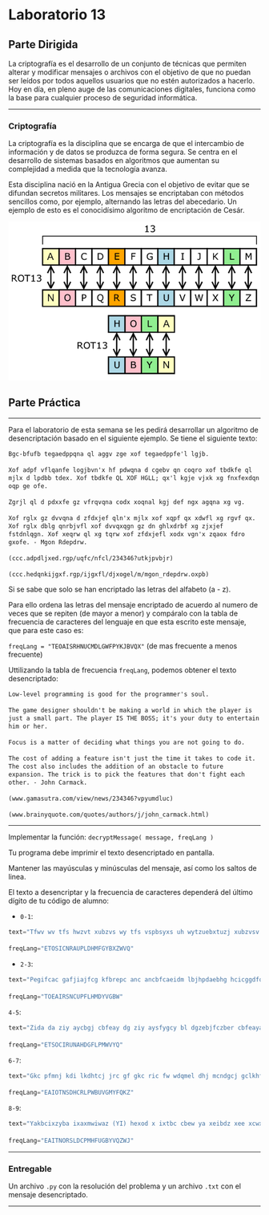 # Laboratorio 13

## Parte Dirigida

La criptografía es el desarrollo de un conjunto de técnicas que permiten alterar y modificar mensajes o archivos con el objetivo de que no puedan ser leídos por todos aquellos usuarios que no estén autorizados a hacerlo. Hoy en día, en pleno auge de las comunicaciones digitales, funciona como la base para cualquier proceso de seguridad informática.

---

### Criptografía

La criptografía es la disciplina que se encarga de que el intercambio de información y de datos se produzca de forma segura. Se centra en el desarrollo de sistemas basados en algoritmos que aumentan su complejidad a medida que la tecnología avanza.

Esta disciplina nació en la Antigua Grecia con el objetivo de evitar que se difundan secretos militares. Los mensajes se encriptaban con métodos sencillos como, por ejemplo, alternando las letras del abecedario. Un ejemplo de esto es el conocidísimo algoritmo de encriptación de Cesár.

![Cesar](./cesar.png)

## Parte Práctica

---

Para el laboratorio de esta semana se les pedirá desarrollar un algoritmo de desencriptación basado en el siguiente ejemplo. Se tiene el siguiente texto:

```
Bgc-bfufb tegaedppqna ql aggv zge xof tegaedppfe'l lgjb.

Xof adpf vflqanfe logjbvn'x hf pdwqna d cgebv qn coqro xof tbdkfe ql mjlx d lpdbb tdex. Xof tbdkfe QL XOF HGLL; qx'l kgje vjxk xg fnxfexdqn oqp ge ofe.

Zgrjl ql d pdxxfe gz vfrqvqna codx xoqnal kgj def ngx agqna xg vg.

Xof rglx gz dvvqna d zfdxjef qln'x mjlx xof xqpf qx xdwfl xg rgvf qx. Xof rglx dblg qnrbjvfl xof dvvqxqgn gz dn ghlxdrbf xg zjxjef fstdnlqgn. Xof xeqrw ql xg tqrw xof zfdxjefl xodx vgn'x zqaox fdro gxofe. - Mgon Rdepdrw.

(ccc.adpdljxed.rgp/uqfc/nfcl/234346?utkjpvbjr)

(ccc.hedqnkijgxf.rgp/ijgxfl/djxogel/m/mgon_rdepdrw.oxpb)
```
Si se sabe que solo se han encriptado las letras del alfabeto (a - z).

Para ello ordena las letras del mensaje encriptado de acuerdo al numero de veces que se repiten (de mayor a menor) y compáralo con la tabla de frecuencia de caracteres del lenguaje en que esta escrito este mensaje, que para este caso es:

`freqLang = "TEOAISRHNUCMDLGWFPYKJBVQX"` (de mas frecuente a menos frecuente)

Uttilizando la tabla de frecuencia `freqLang`, podemos obtener el texto desencriptado:

```
Low-level programming is good for the programmer's soul.

The game designer shouldn't be making a world in which the player is just a small part. The player IS THE BOSS; it's your duty to entertain him or her.

Focus is a matter of deciding what things you are not going to do.

The cost of adding a feature isn't just the time it takes to code it. The cost also includes the addition of an obstacle to future expansion. The trick is to pick the features that don't fight each other. - John Carmack.

(www.gamasutra.com/view/news/234346?vpyumdluc)

(www.brainyquote.com/quotes/authors/j/john_carmack.html)
```

---

Implementar la función: `decryptMessage( message, freqLang )`

Tu programa debe imprimir el texto desencriptado en pantalla.

Mantener las mayúsculas y minúsculas del mensaje, así como los saltos de linea.

El texto a desencriptar y la frecuencia de caracteres dependerá del último dígito de tu código de alumno:

- `0-1`: 
```py
text="Tfwv wv tfs hwzvt xubzvs wy tfs vspbsyxs uh wytzuebxtuzj xubzvsv tu Xugcbtsz Vxwsyxs.Tfwv xubzvs wv wytsyese tu xuosz tfs xuyxsctv ubtdwyse kj tfs Xugcbtwyi Xbzzwxbda WSSS-XV/AXG 2013.\nCzuizaggwyi wv uys uh tfs cwddazv uh Xugcbtsz Vxwsyxs; ayj czuhsvvwuyad uh tfs azsa, nwdd ysse tu czuizag tu gatszwadwms tfswz guesdv aye czucuvadv. Tfwv xubzvs wytzuebxsv caztwxwcaytv tu tfs hbyeagsytad xuyxsctv uh tfwv azt.\nTucwxv wyxdbes eata tjcsv, xuytzud vtzbxtbzsv, hbyxtwuyv, dwvtv, zsxbzvwuy, aye tfs gsxfaywxv uh slsxbtwuy, tsvtwyi, aye eskbiiwyi."

freqLang="ETOSICNRAUPLDHMFGYBXZWVQ"
```
- `2-3`: 
```py
text="Pegifcac gafjiajfcg kfbrepc anc ancbfcaeidm lbjhpdaebhg hcicggdfq lbf ibokjadaebh. Ancgc ljhpdochadmg dfc hba bhmq jgcljm ab pcrcmbk ibokjadaebh lfbo d ancbfcaeidm kbeha bl recu dg ea ndkkchg eh anc ibjfgc bl ibokjadaebhdm ancbfq, tja dmgb eg jgcljm lbf anc kfdiaeic bl ibokjaehs; Eh kdfaeijmdf eh dkkmeidaebhg gjin dg rcfeleidaebh, ifqkabsfdknq, lbfodm ocanbpg, cai."

freqLang="TOEAIRSNCUPFLHMDYVGBW"
```

`4-5`:
```py
text="Zida da ziy aycbgj cbfeay dg ziy aysfygcy bl dgzebjfczber cbfeaya dg cbonfzye\nacdygcy. Ziy cbfeay pdmm dgzebjfcy azfjygza dg ziy qhedbfa zbndca bl ziy heyh bl cbonfzdgk afci ha: Hmkbedzioa, Jhzh Azefczfeya, Ablzphey Ygkdgyyedgk, yzc."

freqLang="ETSOCIRUNAHDGFLPMWVYQ"
```
`6-7`:
```py
text="Gkc pfmnj kdi lkdhtcj jrc gf gkc ric fw wdqmel dhj mcndgcj gclkhfnfteci, mdoej, geucnv dhj ocmifhdnezcj dllcii gf gkc ehwfmudgefh, gkmfrtk pcq gclkhfnftv, rqexregfri dhj ocmsdiesc; gkcv kdsc lkdhtcj gkc pdv pc jf gkehti, kfp jf pc gkehy? dhj kfp jfci gkc ehjrigmv jcscnfo? Pcq gclkhfnfteci, rqexregfri dhj ocmsdiesc dmc qdicj fh gkc jcscnfouchg fw pcq icmselci, pcq dooneldgefhi dhj ufqenc dooneldgefhi, pkelk dmc hclciidmv gf rhjcmigdhj gkc dmlkegclgrmc, jcieth, dhj euoncuchgdgefh fw pcq icmselci, pcq dooneldgefhi dhj ufqenc dooneldgefhi."

freqLang="EAIOTNSDHCRLPWBUVGMYFQKZ"
```
`8-9`:
```py
text="Yakbcixzyba ixaxmwiwaz (YI) hexod x ixtbc cbew ya xeibdz xee xcwxd sjwcw gbihlzwcd xcw ldwf. Zjyd xcwx yagelfwd zjw gxhzlcw, fymyzyrxzyba, cwhcwdwazxzyba, bcmxayrxzyba, zcxadkbcixzyba xaf hcwdwazxzyba bk yakbcixzyba; Xembcyzjid zb yihcbpw zjw wkkygywago xaf wkkwgzypwawdd bk xggwddyam xaf lhfxzyam dzbcwf yakbcixzyba, fxzx ibfweyam xaf xndzcxgzyba, xaf hjodygxe kyew dzbcxmw zwgjayqlwd.Yz xedb gbpwcd yakbcixzyba dwglcyzo, hcypxgo, yazwmcyzo xaf hcbzwgzyba ya x djxcwf wapycbaiwaz.\nDzlfwazd awwf zb nw xnew zb fwpwebh gbagwhzlxe xaf hjodygxe fxzx ibfwed, fwzwciyaw sjygj (YI) iwzjbfd xaf zwgjayqlwd xcw xhhcbhcyxzw kbc x mypwa hcbnewi, xaf nw xnew zb dwewgz xaf yihewiwaz xa xhhcbhcyxzw YI dbelzyba zjxz cwkewgzd xee xhheygxnew cwdzcygzybad, yagelfyam Dgxexnyeyzo xaf ldxnyeyzo."

freqLang="EAITNORSLDCPMHFUGBYVQZWJ"
```



---

### Entregable

Un archivo `.py` con la resolución del problema y un archivo `.txt` con el mensaje desencriptado.

---

